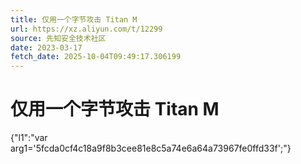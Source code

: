 ```yaml
---
title: 仅用一个字节攻击 Titan M
url: https://xz.aliyun.com/t/12299
source: 先知安全技术社区
date: 2023-03-17
fetch_date: 2025-10-04T09:49:17.306199
---
```


# 仅用一个字节攻击 Titan M

{"l1":"var arg1='5fcda0cf4c18a9f8b3cee81e8c5a74e6a64a73967fe0ffd33f';"}